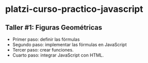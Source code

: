 # platzi-curso-practico-javascript

## Taller #1: Figuras Geométricas

- Primer paso: definir las fórmulas
- Segundo paso: implementar las fórmulas en JavaScript
- Tercer paso: crear funciones.
- Cuarto paso: integrar JavaScript con HTML.
